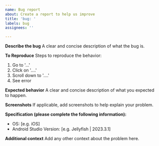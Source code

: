 ```yaml
---
name: Bug report
about: Create a report to help us improve
title: 'bug: '
labels: bug
assignees: ''

---
```


**Describe the bug**
A clear and concise description of what the bug is.

**To Reproduce**
Steps to reproduce the behavior:
1. Go to '...'
2. Click on '....'
3. Scroll down to '....'
4. See error

**Expected behavior**
A clear and concise description of what you expected to happen.

**Screenshots**
If applicable, add screenshots to help explain your problem.

**Specification (please complete the following information):**
- OS: [e.g. iOS]
- Android Studio Version: [e.g. Jellyfish | 2023.3.1]

**Additional context**
Add any other context about the problem here.
